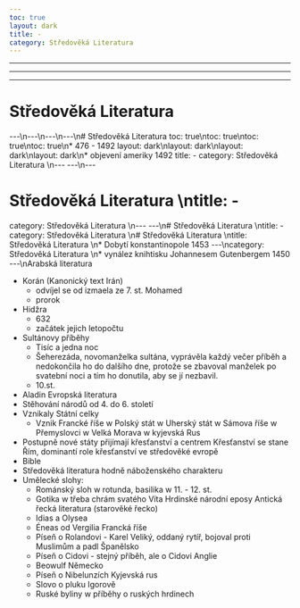 ```yaml
---
toc: true
layout: dark
title: -
category: Středověká Literatura 
---
```

---
---
---
# Středověká Literatura 
---\n---\n---\n---\n# Středověká Literatura
toc: true\ntoc: true\ntoc: true\ntoc: true\n* 476 - 1492
layout: dark\nlayout: dark\nlayout: dark\nlayout: dark\n* objevení ameriky 1492
title: -
category: Středověká Literatura \n---
---\n---
# Středověká Literatura \ntitle: -
category: Středověká Literatura \n---
---\n# Středověká Literatura \ntitle: -
category: Středověká Literatura \n# Středověká Literatura \ntitle: Středověká Literatura \n* Dobytí konstantinopole 1453
---\ncategory: Středověká Literatura \n* vynález knihtisku Johannesem Gutenbergem 1450
---\nArabská literatura
* Korán (Kanonický text Irán)
  * odvíjel se od izmaela ze 7. st.
Mohamed
  * prorok
* Hidžra
  * 632 
  * začátek jejich letopočtu
* Sultánovy příběhy
  * Tisíc a jedna noc
  * Šeherezáda, novomanželka sultána, vyprávěla každý večer příběh a nedokončila ho do dalšího dne, protože se zbavoval manželek po svatební noci a tím ho donutila, aby se jí nezbavil.
  * 10.st.
* Aladin
Evropská literatura
* Stěhování národů od 4. do 6. století
* Vznikaly Státní celky
  * Vznik Francké říše
w Polský stát
w Uherský stát
w Sámova říše
w Přemyslovci
w Velká Morava
w kyjevská Rus
* Postupně nové státy přijímají křesťanství a centrem Křesťanství se stane Řím, dominantí role křesťanství ve středověké evropě
* Bible
* Středověká literatura hodně náboženského charakteru
* Umělecké slohy:
  * Románský sloh
w rotunda, basilika
w 11. - 12. st.
  * Gotika 
w třeba chrám svatého Víta
Hrdinské národní eposy
Antická řecká literatura (starověké řecko)
  * Idias a Olysea
  * Éneas od Vergilia
Francká říše
  * Píseň o Rolandovi - Karel Veliký, oddaný rytíř, bojoval proti Muslimům a padl
Španělsko
  * Píseň o Cidovi - stejný příběh, ale o Cidovi
Anglie
  * Beowulf
Německo
  * Píseň o Nibelunzích
Kyjevská rus
  * Slovo o pluku Igorově
  * Ruské byliny
w příběhy o ruských hrdinech
